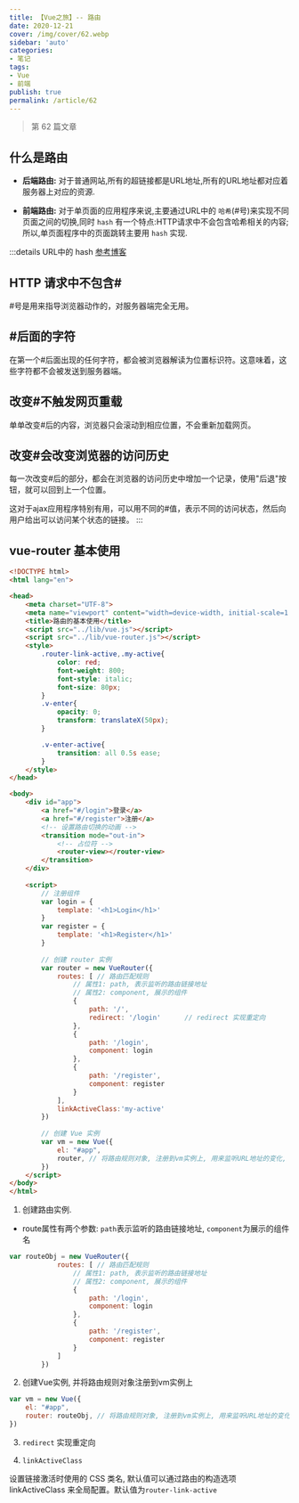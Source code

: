 ```yaml
---
title: 【Vue之旅】-- 路由
date: 2020-12-21
cover: /img/cover/62.webp
sidebar: 'auto'
categories:
- 笔记
tags:
- Vue
- 前端
publish: true
permalink: /article/62
---
```


> 第 62 篇文章
<!-- more -->

## 什么是路由
- **后端路由:** 对于普通网站,所有的超链接都是URL地址,所有的URL地址都对应着服务器上对应的资源.

- **前端路由:** 对于单页面的应用程序来说,主要通过URL中的 `哈希`(#号)来实现不同页面之间的切换,同时 `hash` 有一个特点:HTTP请求中不会包含哈希相关的内容;
所以,单页面程序中的页面跳转主要用 `hash` 实现.

:::details URL中的 hash
[参考博客](https://www.cnblogs.com/joyho/articles/4430148.html)

## HTTP 请求中不包含#
#号是用来指导浏览器动作的，对服务器端完全无用。

## #后面的字符
在第一个#后面出现的任何字符，都会被浏览器解读为位置标识符。这意味着，这些字符都不会被发送到服务器端。

## 改变#不触发网页重载
单单改变#后的内容，浏览器只会滚动到相应位置，不会重新加载网页。

## 改变#会改变浏览器的访问历史
每一次改变#后的部分，都会在浏览器的访问历史中增加一个记录，使用"后退"按钮，就可以回到上一个位置。

这对于ajax应用程序特别有用，可以用不同的#值，表示不同的访问状态，然后向用户给出可以访问某个状态的链接。
:::

## vue-router 基本使用
```html
<!DOCTYPE html>
<html lang="en">

<head>
    <meta charset="UTF-8">
    <meta name="viewport" content="width=device-width, initial-scale=1.0">
    <title>路由的基本使用</title>
    <script src="../lib/vue.js"></script>
    <script src="../lib/vue-router.js"></script>
    <style>
        .router-link-active,.my-active{
            color: red;
            font-weight: 800;
            font-style: italic;
            font-size: 80px;
        }
        .v-enter{
            opacity: 0;
            transform: translateX(50px);
        }

        .v-enter-active{
            transition: all 0.5s ease;
        }
    </style>
</head>

<body>
    <div id="app">
        <a href="#/login">登录</a>
        <a href="#/register">注册</a>
        <!-- 设置路由切换的动画 -->
        <transition mode="out-in">
            <!-- 占位符 -->
            <router-view></router-view>
        </transition>   
    </div>
    
    <script>
        // 注册组件
        var login = {
            template: '<h1>Login</h1>'
        }    
        var register = {
            template: '<h1>Register</h1>'
        }
        
        // 创建 router 实例
        var router = new VueRouter({
            routes: [ // 路由匹配规则
                // 属性1: path, 表示监听的路由链接地址
                // 属性2: component, 展示的组件
                {
                    path: '/',
                    redirect: '/login'      // redirect 实现重定向
                },
                {
                    path: '/login',
                    component: login
                },
                {
                    path: '/register',
                    component: register
                }
            ],
            linkActiveClass:'my-active'
        })
        
        // 创建 Vue 实例
        var vm = new Vue({
            el: "#app",
            router, // 将路由规则对象, 注册到vm实例上, 用来监听URL地址的变化, 然后展示对应的组件; 等价于 router: router
        })
    </script>
</body>
</html>
```

1. 创建路由实例. 
- route属性有两个参数: `path`表示监听的路由链接地址, `component`为展示的组件名
```js
var routeObj = new VueRouter({
            routes: [ // 路由匹配规则
                // 属性1: path, 表示监听的路由链接地址
                // 属性2: component, 展示的组件
                {
                    path: '/login',
                    component: login
                },
                {
                    path: '/register',
                    component: register
                }
            ]
        })
```

2. 创建Vue实例, 并将路由规则对象注册到vm实例上

```js
var vm = new Vue({
    el: "#app",
    router: routeObj, // 将路由规则对象, 注册到vm实例上, 用来监听URL地址的变化, 然后展示对应的组件
})
```

3. `redirect` 实现重定向


4. `linkActiveClass`

设置链接激活时使用的 CSS 类名, 默认值可以通过路由的构造选项 linkActiveClass 来全局配置。默认值为`router-link-active`

